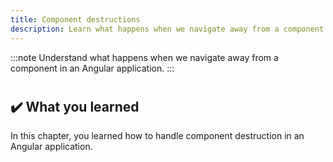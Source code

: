 ```yaml
---
title: Component destructions
description: Learn what happens when we navigate away from a component in an Angular application.
---
```


:::note
Understand what happens when we navigate away from a component in an Angular application.
:::

#

## ✔️ What you learned

In this chapter, you learned how to handle component destruction in an Angular application.
